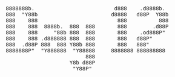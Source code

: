 <pre>
8888888b.                         d888    .d8888b.  
888  "Y88b                       d8888   d88P  Y88b 
888    888                         888          888 
888    888  8888b.  888  888       888        .d88P 
888    888     "88b 888  888       888    .od888P"  
888    888 .d888888 888  888       888   d88P"      
888  .d88P 888  888 Y88b 888       888   888"       
8888888P"  "Y888888  "Y88888     8888888 888888888  
                         888                        
                    Y8b d88P                        
                     "Y88P"                         
</pre>